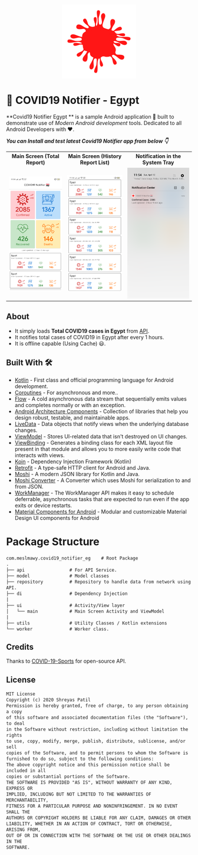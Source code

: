 <p align="center">
  <img src="screens/icon.png" height="200"/>
</p>

# 🔔 COVID19 Notifier - Egypt



**Covid19 Notifier Egypt ** is a sample Android application 📱 built to demonstrate use of 
*Modern Android development* tools. Dedicated to all Android Developers with ❤️. 


***You can Install and test latest Covid19 Notifier app from below 👇***

<table style="width:100%">
  <tr>
    <th>Main Screen (Total Report)</th>
    <th>Main Screen (History Report List)</th>
    <th>Notification in the System Tray</th>
  </tr>
  <tr>
    <td><img src="screens/home.png"/></td>
    <td><img src="screens/history.png"/></td> 
    <td><img src="screens/notifications.png"/></td>
  </tr>
</table>


## About
- It simply loads **Total COVID19 cases in Egypt** from [API](https://api-sports.io/documentation/covid-19). 
- It notifies total cases of COVID19 in Egypt after every 1 hours.
- It is offline capable (Using Cache) 😃.


## Built With 🛠
- [Kotlin](https://kotlinlang.org/) - First class and official programming language for Android development.
- [Coroutines](https://kotlinlang.org/docs/reference/coroutines-overview.html) - For asynchronous and more..
- [Flow](https://kotlin.github.io/kotlinx.coroutines/kotlinx-coroutines-core/kotlinx.coroutines.flow/-flow/) - A cold asynchronous data stream that sequentially emits values and completes normally or with an exception.
- [Android Architecture Components](https://developer.android.com/topic/libraries/architecture) - Collection of libraries that help you design robust, testable, and maintainable apps.
- [LiveData](https://developer.android.com/topic/libraries/architecture/livedata) - Data objects that notify views when the underlying database changes.
- [ViewModel](https://developer.android.com/topic/libraries/architecture/viewmodel) - Stores UI-related data that isn't destroyed on UI changes. 
- [ViewBinding](https://developer.android.com/topic/libraries/view-binding) - Generates a binding class for each XML layout file present in that module and allows you to more easily write code that interacts with views.
- [Koin](https://start.insert-koin.io/) - Dependency Injection Framework (Kotlin)
- [Retrofit](https://square.github.io/retrofit/) - A type-safe HTTP client for Android and Java.
- [Moshi](https://github.com/square/moshi) - A modern JSON library for Kotlin and Java.
- [Moshi Converter](https://github.com/square/retrofit/tree/master/retrofit-converters/moshi) - A Converter which uses Moshi for serialization to and from JSON.
- [WorkManager](https://developer.android.com/topic/libraries/architecture/workmanager) - The WorkManager API makes it easy to schedule deferrable, asynchronous tasks that are expected to run even if the app exits or device restarts.
- [Material Components for Android](https://github.com/material-components/material-components-android) - Modular and customizable Material Design UI components for Android

# Package Structure

    com.meslmawy.covid19_notifier_eg    # Root Package
    .
    ├── api                 # For API Service.
    ├── model               # Model classes
    ├── repository          # Repository to handle data from network using API.
    ├── di                  # Dependency Injection     
    |
    ├── ui                  # Activity/View layer  
    │   └── main            # Main Screen Activity and ViewModel
    |
    ├── utils               # Utility Classes / Kotlin extensions
    └── worker              # Worker class.




## Credits
Thanks to [COVID-19-Sports](https://api-sports.io/documentation/covid-19) for open-source API.



## License
```
MIT License
Copyright (c) 2020 Shreyas Patil
Permission is hereby granted, free of charge, to any person obtaining a copy
of this software and associated documentation files (the "Software"), to deal
in the Software without restriction, including without limitation the rights
to use, copy, modify, merge, publish, distribute, sublicense, and/or sell
copies of the Software, and to permit persons to whom the Software is
furnished to do so, subject to the following conditions:
The above copyright notice and this permission notice shall be included in all
copies or substantial portions of the Software.
THE SOFTWARE IS PROVIDED "AS IS", WITHOUT WARRANTY OF ANY KIND, EXPRESS OR
IMPLIED, INCLUDING BUT NOT LIMITED TO THE WARRANTIES OF MERCHANTABILITY,
FITNESS FOR A PARTICULAR PURPOSE AND NONINFRINGEMENT. IN NO EVENT SHALL THE
AUTHORS OR COPYRIGHT HOLDERS BE LIABLE FOR ANY CLAIM, DAMAGES OR OTHER
LIABILITY, WHETHER IN AN ACTION OF CONTRACT, TORT OR OTHERWISE, ARISING FROM,
OUT OF OR IN CONNECTION WITH THE SOFTWARE OR THE USE OR OTHER DEALINGS IN THE
SOFTWARE.
